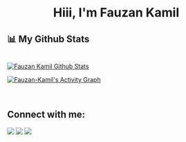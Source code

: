 


<h1 align="center">Hiii, I'm Fauzan Kamil</h1>


## 📊 My Github Stats

  <br/>
    <a href="https://github.com/Fauzan-Kamil/"><img alt="Fauzan Kamil Github Stats" src="https://github-readme-stats.vercel.app/api?username=Fauzan-Kamil&show_icons=true&count_private=true&theme=react&hide_border=true&bg_color=0D1117" /></a>

<br/>

<a href="https://github.com/Fauzan-Kamil/"><img alt="Fauzan-Kamil's Activity Graph" src="https://activity-graph.herokuapp.com/graph?username=Fauzan-Kamil&bg_color=0D1117&color=5BCDEC&line=5BCDEC&point=FFFFFF&hide_border=true" /></a>

<br/>


## Connect with me:
<p align="left">

<a href = "https://www.instagram.com/kamiilll3/"><img src="https://img.icons8.com/fluent/48/000000/instagram-new.png"/></a>
<a href = "https://www.linkedin.com/in/fauzan-kamil"><img src="https://img.icons8.com/fluent/48/000000/linkedin.png"/></a>
<a href = "https://www.linkedin.com/in/fauzan-kamil"><img src="![1679172163299](https://user-images.githubusercontent.com/73100062/235370012-f95f3116-6173-4fd5-b346-678609284e08.jpeg)
"/></a> 

</p>

